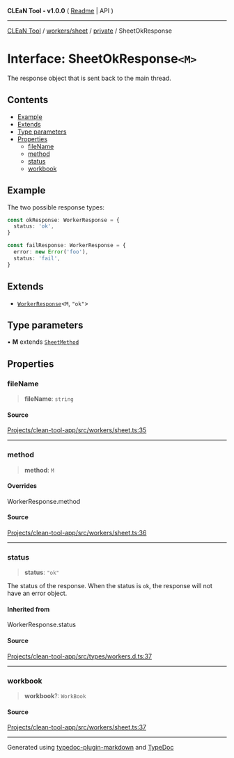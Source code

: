 **CLEaN Tool - v1.0.0** ( [Readme](../../../../README.md) \| API )

***

[CLEaN Tool](../../../../modules.md) / [workers/sheet](../../README.md) / [private](../README.md) / SheetOkResponse

# Interface: SheetOkResponse`<M>`

The response object that is sent back to the main thread.

## Contents

- [Example](SheetOkResponse.md#example)
- [Extends](SheetOkResponse.md#extends)
- [Type parameters](SheetOkResponse.md#type-parameters)
- [Properties](SheetOkResponse.md#properties)
  - [fileName](SheetOkResponse.md#filename)
  - [method](SheetOkResponse.md#method)
  - [status](SheetOkResponse.md#status)
  - [workbook](SheetOkResponse.md#workbook)

## Example

The two possible response types:
```ts
const okResponse: WorkerResponse = {
  status: 'ok',
}

const failResponse: WorkerResponse = {
  error: new Error('foo'),
  status: 'fail',
}
```

## Extends

- [`WorkerResponse`](../../../../types/workers/type-aliases/WorkerResponse.md)\<`M`, `"ok"`\>

## Type parameters

▪ **M** extends [`SheetMethod`](../../type-aliases/SheetMethod.md)

## Properties

### fileName

> **fileName**: `string`

#### Source

[Projects/clean-tool-app/src/workers/sheet.ts:35](https://github.com/yuckyh/clean-tool-app/)

***

### method

> **method**: `M`

#### Overrides

WorkerResponse.method

#### Source

[Projects/clean-tool-app/src/workers/sheet.ts:36](https://github.com/yuckyh/clean-tool-app/)

***

### status

> **status**: `"ok"`

The status of the response. When the status is `ok`, the response will not have an error object.

#### Inherited from

WorkerResponse.status

#### Source

[Projects/clean-tool-app/src/types/workers.d.ts:37](https://github.com/yuckyh/clean-tool-app/)

***

### workbook

> **workbook**?: `WorkBook`

#### Source

[Projects/clean-tool-app/src/workers/sheet.ts:37](https://github.com/yuckyh/clean-tool-app/)

***

Generated using [typedoc-plugin-markdown](https://www.npmjs.com/package/typedoc-plugin-markdown) and [TypeDoc](https://typedoc.org/)
